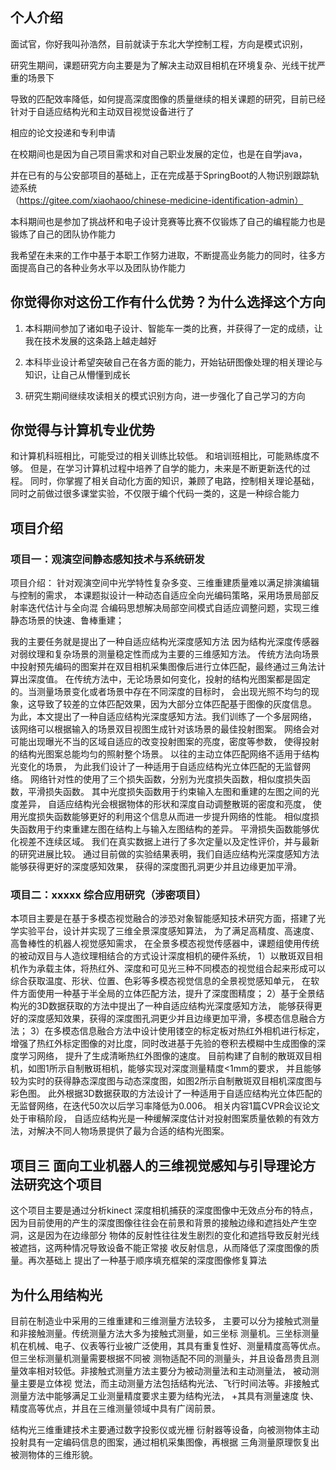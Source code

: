 <!--
 * @Author: 孙浩然
 * @Date: 2020-09-09 08:10:18
 * @LastEditors: 孙浩然
 * @LastEditTime: 2020-10-09 11:07:26
 * @FilePath: \4.interview\个人.md
 * @博客地址: 个人博客，如果各位客官觉得不错，请点个赞，谢谢。[地址](https://codefool0307.github.io/Java-Point/#/)，如对源码有异议请在我的博客中提问
-->
## 个人介绍

面试官，你好我叫孙浩然，目前就读于东北大学控制工程，方向是模式识别，

研究生期间，课题研究方向主要是为了解决主动双目相机在环境复杂、光线干扰严重的场景下

导致的匹配效率降低，如何提高深度图像的质量继续的相关课题的研究，目前已经针对于自适应结构光和主动双目视觉设备进行了

相应的论文投递和专利申请

在校期间也是因为自己项目需求和对自己职业发展的定位，也是在自学java，

并在已有的与公安部项目的基础上，正在完成基于SpringBoot的人物识别跟踪轨迹系统（https://gitee.com/xiaohaoo/chinese-medicine-identification-admin）

本科期间也是参加了挑战杯和电子设计竞赛等比赛不仅锻炼了自己的编程能力也是锻炼了自己的团队协作能力

我希望在未来的工作中基于本职工作努力进取，不断提高业务能力的同时，往多方面提高自己的各种业务水平以及团队协作能力


## 你觉得你对这份工作有什么优势？为什么选择这个方向

1. 本科期间参加了诸如电子设计、智能车一类的比赛，并获得了一定的成绩，让我在技术发展的这条路上越走越好

2. 本科毕业设计希望突破自己在各方面的能力，开始钻研图像处理的相关理论与知识，让自己从懵懂到成长

3. 研究生期间继续攻读相关的模式识别方向，进一步强化了自己学习的方向


## 你觉得与计算机专业优势

和计算机科班相比，可能受过的相关训练比较低。
和培训班相比，可能熟练度不够。
但是，在学习计算机过程中培养了自学的能力，未来是不断更新迭代的过程。
同时，你掌握了相关自动化方面的知识，兼顾了电路，控制相关理论基础，
同时之前做过很多课堂实验，不仅限于编个代码一类的，这是一种综合能力

## 项目介绍

### 项目一：观演空间静态感知技术与系统研发

项目介绍： 针对观演空间中光学特性复杂多变、三维重建质量难以满足排演编辑与控制的需求，
           本课题拟设计一种动态自适应全向光编码策略，采用场景局部反射率迭代估计与全向混
           合编码思想解决局部空间模式自适应调整问题，实现三维静态场景的快速、鲁棒重建；

我的主要任务就是提出了一种自适应结构光深度感知方法
因为结构光深度传感器对弱纹理和复杂场景的测量稳定性而成为主要的三维感知方法。
传统方法向场景中投射预先编码的图案并在双目相机采集图像后进行立体匹配，最终通过三角法计算出深度值。
在传统方法中，无论场景如何变化，投射的结构光图案都是固定的。当测量场景变化或者场景中存在不同深度的目标时，
会出现光照不均匀的现象，这导致了较差的立体匹配效果，因为大部分立体匹配基于图像的灰度信息。
为此，本文提出了一种自适应结构光深度感知方法。我们训练了一个多层网络，
该网络可以根据输入的场景双目视图生成针对该场景的最佳投射图案。
网络会对可能出现曝光不当的区域自适应的改变投射图案的亮度，密度等参数，
使得投射的结构光图案总能均匀的照射整个场景。
以往的主动立体匹配网络不适用于结构光变化的场景，
为此我们设计了一种适用于自适应结构光立体匹配的无监督网络。
网络针对性的使用了三个损失函数，分别为光度损失函数，相似度损失函数，平滑损失函数。
其中光度损失函数用于约束输入左图和重建的左图之间的光度差异，
自适应结构光会根据物体的形状和深度自动调整散斑的密度和亮度，
使用光度损失函数能够更好的利用这个信息从而进一步提升网络的性能。
相似度损失函数用于约束重建左图在结构上与输入左图结构的差异。
平滑损失函数能够优化视差不连续区域。
我们在真实数据上进行了多次定量以及定性评价，并与最新的研究进展比较。
通过目前做的实验结果表明，我们自适应结构光深度感知方法能够获得更好的深度感知效果，
获得的深度图孔洞更少并且边缘更加平滑。

### 项目二：xxxxx 综合应用研究（涉密项目） 

本项目主要是在基于多模态视觉融合的涉恐对象智能感知技术研究方面，搭建了光学实验平台，设计并实现了三维全景深度感知算法，
为了满足高精度、高速度、高鲁棒性的机器人视觉感知需求，
在全景多模态视觉传感器中，课题组使用传统的被动双目与人造纹理相结合的方式设计深度相机的硬件系统，
1）以散斑双目相机作为承载主体，将热红外、深度和可见光三种不同模态的视觉组合起来形成可以
   综合获取温度、形状、位置、色彩等多模态视觉信息的全景视觉感知单元，
   在软件方面使用一种基于半全局的立体匹配方法，提升了深度图精度；
2）基于全景结构光的3D数据获取的方法中提出了一种自适应结构光深度感知方法，
   能够获得更好的深度感知效果，获得的深度图孔洞更少并且边缘更加平滑，多模态信息融合方法；
3）在多模态信息融合方法中设计使用镂空的标定板对热红外相机进行标定，
   增强了热红外标定图像的对比度，同时改进基于先验的卷积去模糊中生成图像的深度学习网络，
   提升了生成清晰热红外图像的速度。
目前构建了自制的散斑双目相机，如图1所示自制散斑相机，能够实现对深度测量精度<1mm的要求，
并且能够较为实时的获得静态深度图与动态深度图，如图2所示自制散斑双目相机深度图与彩色图。
此外根据3D数据获取的方法设计了一种适用于自适应结构光立体匹配的无监督网络，在迭代50次以后学习率降低为0.006。
相关内容1篇CVPR会议论文处于审稿阶段，
自适应结构光是一种缓解深度估计对投射图案质量依赖的有效方法，对解决不同人物场景提供了最为合适的结构光图案。


## 项目三 面向工业机器人的三维视觉感知与引导理论方法研究这个项目

这个项目主要是通过分析kinect 深度相机捕获的深度图像中无效点分布的特点，
因为目前使用的产生的深度图像往往会在前景和背景的接触边缘和遮挡处产生空洞，这是因为在边缘部分
物体的反射性往往发生剧烈的变化和遮挡导致反射光线被遮挡，这两种情况导致设备不能正常接
收反射信息，从而降低了深度图像的质量。再次基础上
提出了一种基于顺序填充框架的深度图像修复算法

## 为什么用结构光

目前在制造业中采用的三维重建和三维测量方法较多，
主要可以分为接触式测量和非接触测量。传统测量方法大多为接触式测量，如三坐标
测量机。三坐标测量机在机械、电子、仪表等行业被广泛使用，其具有重复性好、测量精度高等优点。
但三坐标测量机测量需要根据不同被
测物适配不同的测量头，并且设备昂贵且测量效率相对较低。非接触式测量方法主要分为被动测量法和主动测量法，
被动测量主要是立体视
觉法，而主动测量方法包括结构光法、飞行时间法等。非接触式测量方法中能够满足工业测量精度要求主要为结构光法，
+其具有测量速度
快、精度高等优点，并且在三维测量领域中具有广阔前景。

结构光三维重建技术主要通过数字投影仪或光栅
衍射器等设备，向被测物体主动投射具有一定编码信息的图案，通过相机采集图像，再根据
三角测量原理恢复出被测物体的三维形貌。


